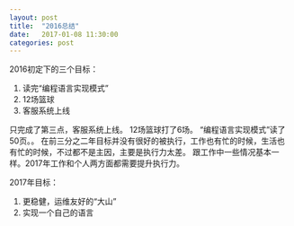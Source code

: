 ```yaml
---
layout: post
title:  "2016总结"
date:   2017-01-08 11:30:00
categories: post
---
```


2016初定下的三个目标：

1. 读完“编程语言实现模式”
2. 12场篮球
3. 客服系统上线

只完成了第三点，客服系统上线。
12场篮球打了6场。
“编程语言实现模式”读了50页。。
在前三分之二年目标并没有很好的被执行，工作也有忙的时候，生活也有忙的时候，不过都不是主因，主要是执行力太差。
跟工作中一些情况基本一样。2017年工作和个人两方面都需要提升执行力。

2017年目标：

1. 更稳健，运维友好的“大山”
2. 实现一个自己的语言
